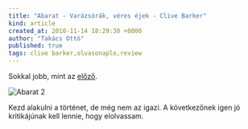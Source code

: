 ```yaml
---
title: "Abarat - Varázsórák, véres éjek - Clive Barker"
kind: article
created_at: 2010-11-14 18:29:30 +0000
author: "Takács Ottó"
published: true
tags: clive barker,olvasonaplo,review
---
```

Sokkal jobb, mint az [előző](http://www.qualityontime.eu/review/abarat-clive-barker).

![Abarat 2](http://assets2.moly.hu/system/covers/normal/covers_43082.jpg)

Kezd alakulni a történet, de még nem az igazi. A következőnek igen jó kritikájúnak kell lennie, hogy elolvassam.

<div class='old-comments'></div>